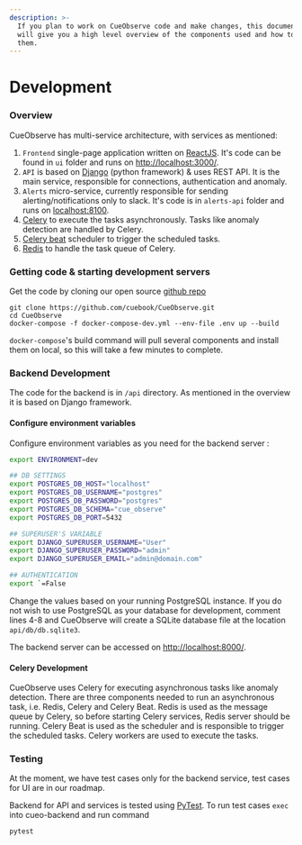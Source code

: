 ```yaml
---
description: >-
  If you plan to work on CueObserve code and make changes, this documentation
  will give you a high level overview of the components used and how to modify
  them.
---
```


# Development

### Overview

CueObserve has multi-service architecture, with services as mentioned:

1. `Frontend` single-page application written on [ReactJS](https://reactjs.org). It's code can be found in `ui` folder and runs on [http://localhost:3000/](https://reactjs.org).
2. `API` is based on [Django](https://www.djangoproject.com) (python framework) & uses REST API. It is the main service, responsible for connections, authentication and anomaly. 
3. `Alerts` micro-service, currently responsible for sending alerting/notifications only to slack. It's code is in `alerts-api` folder and runs on [localhost:8100](http://localhost:8100).
4. [Celery](https://docs.celeryproject.org) to execute the tasks asynchronously. Tasks like anomaly detection are handled by Celery.
5. [Celery beat](https://docs.celeryproject.org/en/stable/userguide/periodic-tasks.html) scheduler to trigger the scheduled tasks.
6. [Redis](https://redis.io/documentation) to handle the task queue of Celery.

### Getting code & starting development servers

Get the code by cloning our open source [github repo](https://github.com/cuebook/cueobserve)

```
git clone https://github.com/cuebook/CueObserve.git
cd CueObserve
docker-compose -f docker-compose-dev.yml --env-file .env up --build 
```

`docker-compose`'s build command will pull several components and install them on local, so this will take a few minutes to complete.

### Backend Development

The code for the backend is in `/api` directory. As mentioned in the overview it is based on Django framework. 

#### Configure environment variables

Configure environment variables as you need for the backend server :

```bash
export ENVIRONMENT=dev

## DB SETTINGS 
export POSTGRES_DB_HOST="localhost"
export POSTGRES_DB_USERNAME="postgres"
export POSTGRES_DB_PASSWORD="postgres"
export POSTGRES_DB_SCHEMA="cue_observe"
export POSTGRES_DB_PORT=5432

## SUPERUSER'S VARIABLE
export DJANGO_SUPERUSER_USERNAME="User"
export DJANGO_SUPERUSER_PASSWORD="admin"
export DJANGO_SUPERUSER_EMAIL="admin@domain.com"

## AUTHENTICATION
export `=False 
```

Change the values based on your running PostgreSQL instance. If you do not wish to use PostgreSQL as your database for development, comment lines 4-8 and CueObserve will create a SQLite database file at the location `api/db/db.sqlite3`. 

The backend server can be accessed on [http://localhost:8000/](https://www.djangoproject.com). 

#### Celery Development 

CueObserve uses Celery for executing asynchronous tasks like anomaly detection. There are three components needed to run an asynchronous task, i.e. Redis, Celery and Celery Beat. Redis is used as the message queue by Celery, so before starting Celery services, Redis server should be running. Celery Beat is used as the scheduler and is responsible to trigger the scheduled tasks. Celery workers are used to execute the tasks. 

### Testing

At the moment, we have test cases only for the backend service, test cases for UI are in our roadmap. 

Backend for API and services is tested using [PyTest](https://docs.pytest.org/en/6.2.x/). To run test cases `exec` into cueo-backend and run command

```
pytest
```
